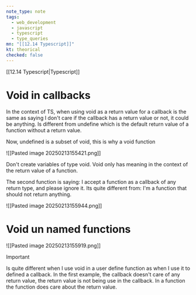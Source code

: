 ```yaml
---
note_type: note
tags:
  - web_development
  - javascript
  - typescript
  - type_queries
mn: "[[12.14 Typescript]]"
kt: theorical
checked: false
---
```

[[12.14 Typescript|Typescript]]
# Void in callbacks
In the context of TS, when using void as a return value for a callback is the same as saying I don't care if the callback has a return value or not, it could be anything. Is different from undefine which is the default return value of a function without a return value.

Now, undefined is a subset of void, this is why a void function 

![[Pasted image 20250213155421.png]]

Don't create variables of type void. Void only has meaning in the context of the return value of a function.

The second function is saying: I accept a function as a callback of any return type, and please ignore it. Its quite different from: I'm a function that should not return anything. 

![[Pasted image 20250213155944.png]]

# Void un named functions
![[Pasted image 20250213155919.png]]

>[!important]
>Is quite different when I use void in a user define function as when I use it to defined a callback. In the first example, the callback doesn't care of any return value, the return value is not being use in the callback. In a function the function does care about the return value.


